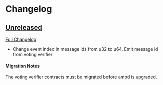 # Changelog

## [Unreleased](https://github.com/axelarnetwork/axelar-amplifier/tree/HEAD)

[Full Changelog](https://github.com/axelarnetwork/axelar-amplifier/compare/ampd-v1.2.0..HEAD)

- Change event index in message ids from u32 to u64. Emit message id from voting verifier

#### Migration Notes

The voting verifier contracts must be migrated before ampd is upgraded.